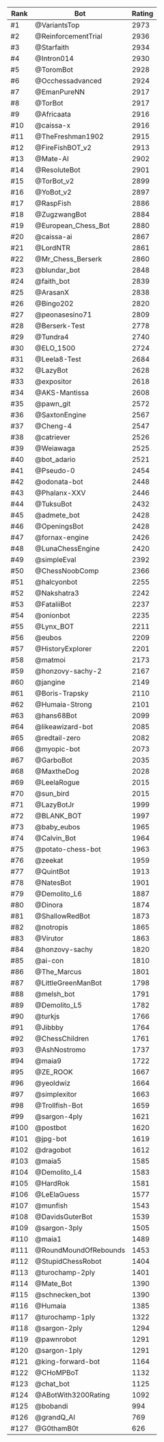 Rank|Bot|Rating
---|---|---
#1|@VariantsTop|2973
#2|@ReinforcementTrial|2936
#3|@Starfaith|2934
#4|@Intron014|2930
#5|@ToromBot|2928
#6|@Occhessadvanced|2924
#7|@EmanPureNN|2917
#8|@TorBot|2917
#9|@Africaata|2916
#10|@caissa-x|2916
#11|@TheFreshman1902|2915
#12|@FireFishBOT_v2|2913
#13|@Mate-AI|2902
#14|@ResoluteBot|2901
#15|@TorBot_v2|2899
#16|@YoBot_v2|2897
#17|@RaspFish|2886
#18|@ZugzwangBot|2884
#19|@European_Chess_Bot|2880
#20|@caissa-ai|2867
#21|@LordNTR|2861
#22|@Mr_Chess_Berserk|2860
#23|@blundar_bot|2848
#24|@faith_bot|2839
#25|@ArasanX|2838
#26|@Bingo202|2820
#27|@peonasesino71|2809
#28|@Berserk-Test|2778
#29|@Tundra4|2740
#30|@ELO_1500|2724
#31|@Leela8-Test|2684
#32|@LazyBot|2628
#33|@expositor|2618
#34|@AKS-Mantissa|2608
#35|@pawn_git|2572
#36|@SaxtonEngine|2567
#37|@Cheng-4|2547
#38|@catriever|2526
#39|@Weiawaga|2525
#40|@bot_adario|2521
#41|@Pseudo-0|2454
#42|@odonata-bot|2448
#43|@Phalanx-XXV|2446
#44|@TuksuBot|2432
#45|@admete_bot|2428
#46|@OpeningsBot|2428
#47|@fornax-engine|2426
#48|@LunaChessEngine|2420
#49|@simpleEval|2392
#50|@ChessNoobComp|2366
#51|@halcyonbot|2255
#52|@Nakshatra3|2242
#53|@FataliiBot|2237
#54|@onionbot|2235
#55|@Lynx_BOT|2211
#56|@eubos|2209
#57|@HistoryExplorer|2201
#58|@matmoi|2173
#59|@honzovy-sachy-2|2167
#60|@jangine|2149
#61|@Boris-Trapsky|2110
#62|@Humaia-Strong|2101
#63|@hans68Bot|2099
#64|@likeawizard-bot|2085
#65|@redtail-zero|2082
#66|@myopic-bot|2073
#67|@GarboBot|2035
#68|@MaxtheDog|2028
#69|@LeelaRogue|2015
#70|@sun_bird|2015
#71|@LazyBotJr|1999
#72|@BLANK_BOT|1997
#73|@baby_eubos|1965
#74|@Calvin_Bot|1964
#75|@potato-chess-bot|1963
#76|@zeekat|1959
#77|@QuintBot|1913
#78|@NatesBot|1901
#79|@Demolito_L6|1887
#80|@Dinora|1874
#81|@ShallowRedBot|1873
#82|@notropis|1865
#83|@Virutor|1863
#84|@honzovy-sachy|1820
#85|@ai-con|1810
#86|@The_Marcus|1801
#87|@LittleGreenManBot|1798
#88|@melsh_bot|1791
#89|@Demolito_L5|1782
#90|@turkjs|1766
#91|@Jibbby|1764
#92|@ChessChildren|1761
#93|@AshNostromo|1737
#94|@maia9|1722
#95|@ZE_ROOK|1667
#96|@yeoldwiz|1664
#97|@simplexitor|1663
#98|@Trollfish-Bot|1659
#99|@sargon-4ply|1621
#100|@postbot|1620
#101|@jpg-bot|1619
#102|@dragobot|1612
#103|@maia5|1585
#104|@Demolito_L4|1583
#105|@HardRok|1581
#106|@LeElaGuess|1577
#107|@munfish|1543
#108|@DavidsGuterBot|1539
#109|@sargon-3ply|1505
#110|@maia1|1489
#111|@RoundMoundOfRebounds|1453
#112|@StupidChessRobot|1404
#113|@turochamp-2ply|1401
#114|@Mate_Bot|1390
#115|@schnecken_bot|1390
#116|@Humaia|1385
#117|@turochamp-1ply|1322
#118|@sargon-2ply|1294
#119|@pawnrobot|1291
#120|@sargon-1ply|1291
#121|@king-forward-bot|1164
#122|@CHoMPBoT|1132
#123|@chat_bot|1125
#124|@ABotWith3200Rating|1092
#125|@bobandi|994
#126|@grandQ_AI|769
#127|@G0thamB0t|626
